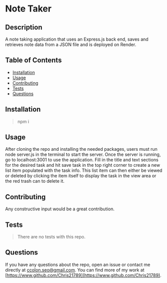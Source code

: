 # Note Taker

## Description

A note taking application that uses an Express.js back end, saves and retrieves note data from a JSON file and is deployed on Render.

## Table of Contents

* [Installation](#installation)
* [Usage](#usage)
* [Contributing](#contributing)
* [Tests](#tests)
* [Questions](#questions)

## Installation

>npm i

## Usage

After cloning the repo and installing the needed packages, users must run node server.js in the terminal to start the server. Once the server is running, go to localhost:3001 to use the application. Fill in the title and text sections for the desired task and hit save task in the top right corner to create a new list item populated with the task info. This list item can then either be viewed or deleted by clicking the item itself to display the task in the view area or the red trash can to delete it.

## Contributing

Any constructive input would be a great contribution.

## Tests

>There are no tests with this repo.

## Questions

If you have any questions about the repo, open an issue or contact me directly at ccolon.seo@gmail.com. You can find more of my work at [https://www.github.com/Chris21789](https://www.github.com/Chris21789).



